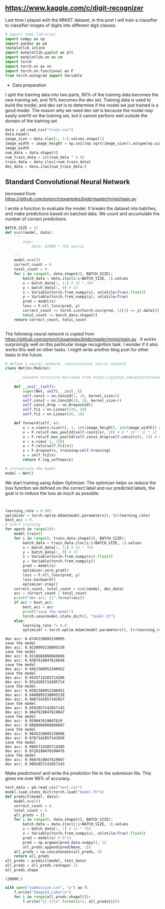 ## https://www.kaggle.com/c/digit-recognizer

Last time I played with the MNIST dataset, in this post I will train a classifier to classifier images of digits into different digit classes. 


```python
# import some libraries
import numpy as np
import pandas as pd
%matplotlib inline
import matplotlib.pyplot as plt
import matplotlib.cm as cm
import torch
import torch.nn as nn
import torch.nn.functional as F
from torch.autograd import Variable
```

- Data preparation

I split the training data into two parts, 90% of the training data becomes the new training set, and 10% becomes the dev set. Training data is used to build the model, and dev set is to determine if the model we just trained is a good model. The reason why we need dev set is because the model may easily overfit on the training set, but it cannot perform well outside the domain of the training set. 


```python
data = pd.read_csv("train.csv")
data.head()
image_size = data.iloc[:, 1:].values.shape[1]
image_width = image_height = np.ceil(np.sqrt(image_size)).astype(np.uint8)
image_width
num_data = data.shape[0]
num_train_data = int(num_data * 0.9)
train_data = data.iloc[:num_train_data]
dev_data = data.iloc[num_train_data:]
```

## Standard Convolutional Neural Network 

borrowed from https://github.com/pytorch/examples/blob/master/mnist/main.py


I wrote a function to evaluate the model. It breaks the dataset into batches, and make predictions based on batched data. We count and accumulate the number of correct predictions. 


```python
BATCH_SIZE = 32
def eval(model, data):
    '''
        args:
            data: 42000 * 785 matrix
            
    '''
    model.eval()
    correct_count = 0.
    total_count = 0.
    for i in range(0, data.shape[0], BATCH_SIZE):
        batch_data = data.iloc[i:i+BATCH_SIZE, :].values
        x = batch_data[:, 1:] # 32 * 784
        y = batch_data[:, 0] # 32
        x = Variable(torch.from_numpy(x), volatile=True).float()
        y = Variable(torch.from_numpy(y), volatile=True)
        pred = model(x)
        loss = F.nll_loss(pred, y)
        correct_count += torch.sum(torch.max(pred, 1)[1] == y).data[0]
        total_count += batch_data.shape[0]
    return correct_count, total_count
        
```

The following neural network is copied from https://github.com/pytorch/examples/blob/master/mnist/main.py . 
It works surprisingly well on this particular image recognition task. I wonder if it also works this well on other tasks. I might write another blog post for other tasks in the future. 


```python
# define a neural network, convolutional neural network
class Net(nn.Module):
    '''
        network structure borrowed from https://github.com/pytorch/examples/blob/master/mnist/main.py
    '''
    def __init__(self):
        super(Net, self).__init__()
        self.conv1 = nn.Conv2d(1, 10, kernel_size=5)
        self.conv2 = nn.Conv2d(10, 20, kernel_size=5)
        self.conv2_drop = nn.Dropout2d()
        self.fc1 = nn.Linear(320, 50)
        self.fc2 = nn.Linear(50, 10)

    def forward(self, x):
        x = x.view(x.size(0), 1, int(image_height), int(image_width)) # B * 1 * 28 * 28
        x = F.relu(F.max_pool2d(self.conv1(x), 2)) # B * 10 * 12 * 12
        x = F.relu(F.max_pool2d(self.conv2_drop(self.conv2(x)), 2)) # B * 20 * 4 * 4
        x = x.view(-1, 320) 
        x = F.relu(self.fc1(x))
        x = F.dropout(x, training=self.training)
        x = self.fc2(x)
        return F.log_softmax(x)

# instantiate the model
model = Net()
```

We start training using Adam Optimizer. The optimizer helps us reduce the loss function we defined on the correct label and our predicted labels, the goal is to reduce the loss as much as possible. 


```python


learning_rate = 0.005
optimizer = torch.optim.Adam(model.parameters(), lr=learning_rate)
best_acc = 0.
# start training
for epoch in range(20):
    model.train()
    for i in range(0, train_data.shape[0], BATCH_SIZE):
        batch_data = train_data.iloc[i:i+BATCH_SIZE, :].values
        x = batch_data[:, 1:] # 32 * 784
        y = batch_data[:, 0] # 32
        x = Variable(torch.from_numpy(x)).float()
        y = Variable(torch.from_numpy(y))
        pred = model(x)
        optimizer.zero_grad()
        loss = F.nll_loss(pred, y)
        loss.backward()
        optimizer.step()
    correct_count, total_count = eval(model, dev_data)
    acc = correct_count / total_count
    print("dev acc: {}".format(acc))
    if acc > best_acc:
        best_acc = acc
        print("save the model")
        torch.save(model.state_dict(), "model.th")
    else:
        learning_rate *= 0.8
        optimizer = torch.optim.Adam(model.parameters(), lr=learning_rate) 
```

    dev acc: 0.8745238095238095
    save the model
    dev acc: 0.9238095238095239
    save the model
    dev acc: 0.9116666666666666
    dev acc: 0.9397619047619048
    save the model
    dev acc: 0.9452380952380952
    save the model
    dev acc: 0.9435714285714286
    dev acc: 0.9514285714285714
    save the model
    dev acc: 0.9502380952380952
    dev acc: 0.9488095238095238
    dev acc: 0.9607142857142857
    save the model
    dev acc: 0.9592857142857143
    dev acc: 0.9647619047619047
    save the model
    dev acc: 0.959047619047619
    dev acc: 0.9666666666666667
    save the model
    dev acc: 0.9645238095238096
    dev acc: 0.9707142857142858
    save the model
    dev acc: 0.9685714285714285
    dev acc: 0.9726190476190476
    save the model
    dev acc: 0.9697619047619047
    dev acc: 0.9692857142857143


Make predictions! and write the prediction file to the submision file. This gives me over 96% of accuracy. 


```python
test_data = pd.read_csv("test.csv")
model.load_state_dict(torch.load("model.th"))
def predict(model, data):
    model.eval()
    correct_count = 0.
    total_count = 0.
    all_preds = []
    for i in range(0, data.shape[0], BATCH_SIZE):
        batch_data = data.iloc[i:i+BATCH_SIZE, :].values
        x = batch_data[:, :] # 32 * 784
        x = Variable(torch.from_numpy(x), volatile=True).float()
        pred = model(x) # B*10
        pred = np.argmax(pred.data.numpy(), 1)
        all_preds.append(pred[None, :])
    all_preds = np.concatenate(all_preds, 0)
    return all_preds
all_preds = predict(model, test_data)
all_preds = all_preds.reshape(-1)
all_preds.shape
```




    (28000,)




```python
with open("submission.csv", "w") as f:
    f.write("ImageId,Label\n")
    for i in range(all_preds.shape[0]):
        f.write("{},{}\n".format(i+1, all_preds[i]))
```
